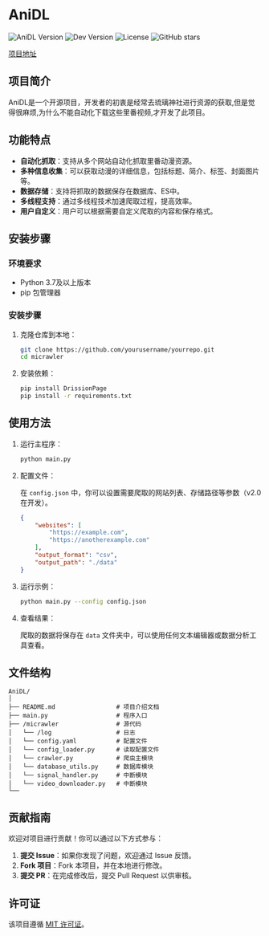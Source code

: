 # AniDL


![AniDL Version](https://img.shields.io/badge/AniDL-v1.0-blue)
![Dev Version](https://img.shields.io/badge/Dev%20Version-dev-orange)
![License](https://img.shields.io/badge/License-MIT-green)
![GitHub stars](https://img.shields.io/github/stars/0xsibyl/AniDL?style=social)


[项目地址](https://github.com/0xsibyl/AniDL)

## 项目简介

AniDL是一个开源项目，开发者的初衷是经常去琉璃神社进行资源的获取,但是觉得很麻烦,为什么不能自动化下载这些里番视频,才开发了此项目。

## 功能特点

- **自动化抓取**：支持从多个网站自动化抓取里番动漫资源。
- **多种信息收集**：可以获取动漫的详细信息，包括标题、简介、标签、封面图片等。
- **数据存储**：支持将抓取的数据保存在数据库、ES中。
- **多线程支持**：通过多线程技术加速爬取过程，提高效率。
- **用户自定义**：用户可以根据需要自定义爬取的内容和保存格式。

## 安装步骤

### 环境要求

- Python 3.7及以上版本
- pip 包管理器

### 安装步骤

1. 克隆仓库到本地：

    ```bash
    git clone https://github.com/yourusername/yourrepo.git
    cd micrawler
    ```

2. 安装依赖：

    ```bash
    pip install DrissionPage
    pip install -r requirements.txt
    ```

## 使用方法

1. 运行主程序：

    ```bash
    python main.py
    ```

2. 配置文件：

    在 `config.json` 中，你可以设置需要爬取的网站列表、存储路径等参数（v2.0在开发）。

    ```json
    {
        "websites": [
            "https://example.com",
            "https://anotherexample.com"
        ],
        "output_format": "csv",
        "output_path": "./data"
    }
    ```

3. 运行示例：

    ```bash
    python main.py --config config.json
    ```

4. 查看结果：

    爬取的数据将保存在 `data` 文件夹中，可以使用任何文本编辑器或数据分析工具查看。

## 文件结构

```plaintext
AniDL/
│
├── README.md                 # 项目介绍文档      
├── main.py                   # 程序入口
├── /micrawler                # 源代码
│   └── /log                  # 日志
│   └── config.yaml           # 配置文件
│   └── config_loader.py      # 读取配置文件
│   └── crawler.py            # 爬虫主模块
│   └── database_utils.py     # 数据库模块
│   └── signal_handler.py	  # 中断模块
│   └── video_downloader.py   # 中断模块
└──             
```

## 贡献指南

欢迎对项目进行贡献！你可以通过以下方式参与：

1. **提交 Issue**：如果你发现了问题，欢迎通过 Issue 反馈。
2. **Fork 项目**：Fork 本项目，并在本地进行修改。
3. **提交 PR**：在完成修改后，提交 Pull Request 以供审核。

## 许可证

该项目遵循 [MIT 许可证](LICENSE)。

